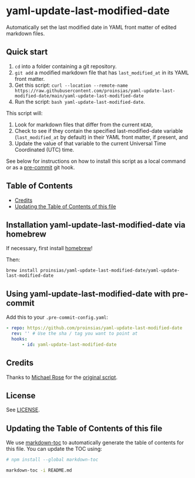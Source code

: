 # yaml-update-last-modified-date

Automatically set the last modified date in YAML front matter of edited markdown files.

## Quick start

1. `cd` into a folder containing a git repository.
2. `git add` a modified markdown file that has `last_modified_at` in its YAML front matter.
3. Get this script: `curl --location --remote-name https://raw.githubusercontent.com/proinsias/yaml-update-last-modified-date/main/yaml-update-last-modified-date`
4. Run the script: `bash yaml-update-last-modified-date`.

This script will:

1. Look for markdown files that differ from the current `HEAD`,
2. Check to see if they contain the specified last-modified-date variable (`last_modified_at` by default)
   in their YAML front matter, if present, and
3. Update the value of that variable to the current Universal Time Coordinated (UTC) time.

See below for instructions on how to install this script as a local command or as a
[pre-commit](https://github.com/pre-commit/pre-commit) git hook.

## Table of Contents

<!-- toc -->

-   [Credits](#credits)
-   [Updating the Table of Contents of this file](#updating-the-table-of-contents-of-this-file)

<!-- tocstop -->

## Installation yaml-update-last-modified-date via homebrew

If necessary, first install [homebrew](https://docs.brew.sh)!

Then:

```shell
brew install proinsias/yaml-update-last-modified-date/yaml-update-last-modified-date
```

## Using yaml-update-last-modified-date with pre-commit

Add this to your `.pre-commit-config.yaml`:

```yaml
- repo: https://github.com/proinsias/yaml-update-last-modified-date
  rev: '' # Use the sha / tag you want to point at
  hooks:
      - id: yaml-update-last-modified-date
```

## Credits

Thanks to [Michael Rose](https://github.com/mmistakes) for the
[original script](https://mademistakes.com/notes/adding-last-modified-timestamps-with-git/).

## License

See [LICENSE](LICENSE).

## Updating the Table of Contents of this file

We use [markdown-toc](https://github.com/jonschlinkert/markdown-toc)
to automatically generate the table of contents for this file. You can
update the TOC using:

```bash
# npm install --global markdown-toc

markdown-toc -i README.md
```
